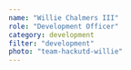 ```yaml
---
name: "Willie Chalmers III"
role: "Development Officer"
category: development
filter: "development"
photo: "team-hackutd-willie"
---
```

